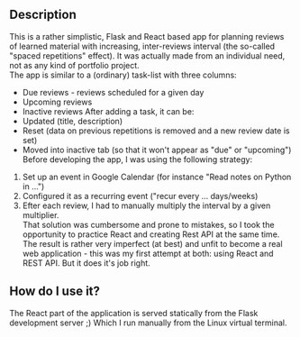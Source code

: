 ## Description
This is a rather simplistic, Flask and React based app for planning reviews of learned material with increasing, inter-reviews interval (the so-called "spaced repetitions" effect). It was actually made from an individual need, not as any kind of portfolio project.  
The app is similar to a (ordinary) task-list with three columns:
* Due reviews - reviews scheduled for a given day
* Upcoming reviews
* Inactive reviews
After adding a task, it can be:
* Updated (title, description)
* Reset (data on previous repetitions is removed and a new review date is set)
* Moved into inactive tab (so that it won't appear as "due" or "upcoming")  
Before developing the app, I was using the following strategy:
1. Set up an event in Google Calendar (for instance "Read notes on Python in ...")
2. Configured it as a recurring event ("recur every ... days/weeks)
3. Efter each review, I had to manually multiply the interval by a given multiplier.  
That solution was cumbersome and prone to mistakes, so I took the opportunity to practice React and creating Rest API at the same time. The result is rather very imperfect (at best) and unfit to become a real web application - this was my first attempt at both: using React and REST API. But it does it's job right.
## How do I use it?
The React part of the application is served statically from the Flask development server ;) Which I run manually from the Linux virtual terminal.
